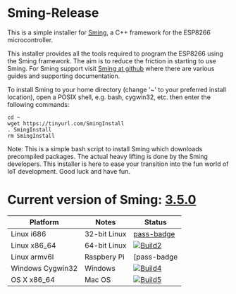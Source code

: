 # Sming-Release
This is a simple installer for [Sming](https://github.com/SmingHub/Sming), a C++ framework for the ESP8266 microcontroller.

This installer provides all the tools required to program the ESP8266 using the Sming framework. The aim is to reduce the friction in starting to use Sming. For Sming support visit [Sming at github](https://github.com/SmingHub/Sming) where there are various guides and supporting documentation.

To install Sming to your home directory (change '~' to your preferred install location), open a POSIX shell, e.g. bash, cygwin32, etc. then enter the following commands:

```
cd ~
wget https://tinyurl.com/SmingInstall
. SmingInstall
rm SmingInstall
```

Note: This is a simple bash script to install Sming which downloads precompiled packages. The actual heavy lifting is done by the Sming developers. This installer is here to ease your transition into the fun world of IoT development. Good luck and have fun.

# Current version of Sming: [3.5.0](https://github.com/SmingHub/Sming/releases/tag/3.5.0)

| Platform         | Notes |  Status                             |
|------------------|-------|-------------------------------------|
| Linux i686       | 32-bit Linux | [pass-badge]                 |
| Linux x86_64     | 64-bit Linux | [![Build2][2-badge]][2-link] |
| Linux armv6l     | Raspbery Pi  | [pass-badge                  |
| Windows Cygwin32 | Windows      | [![Build4][4-badge]][4-link] |
| OS X x86_64      | Mac OS       | [![Build5][5-badge]][5-link] |

[pass-badge]: https://img.shields.io/badge/build-passing-brightgreen.svg
[fail-badge]: https://img.shields.io/badge/build-failure-red.svg
[2-badge]: https://travis-matrix-badges.herokuapp.com/repos/riban-bw/Sming-Release/branches/master/1
[4-badge]: https://ci.appveyor.com/api/projects/status/3tcob4ifowxd5jfg?svg=true
[5-badge]: https://travis-matrix-badges.herokuapp.com/repos/riban-bw/Sming-Release/branches/master/2

[2-link]: https://travis-ci.org/riban-bw/Sming-Release
[4-link]: https://ci.appveyor.com/project/riban-bw/sming-release
[5-link]: https://travis-ci.org/riban-bw/Sming-Release
